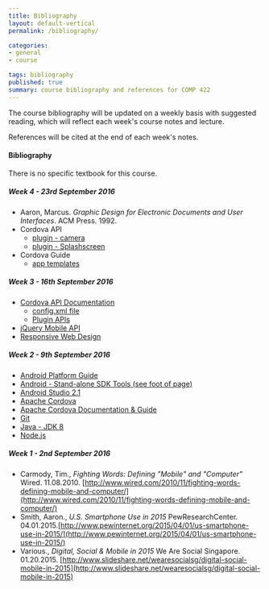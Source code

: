 ```yaml
---
title: Bibliography
layout: default-vertical
permalink: /bibliography/

categories:
- general
- course

tags: bibliography
published: true
summary: course bibliography and references for COMP 422
---
```


The course bibliography will be updated on a weekly basis with suggested reading, which will reflect each week's course notes and lecture.

References will be cited at the end of each week's notes.

#### Bibliography

There is no specific textbook for this course.

<!--###### Week 13 - 20th November 2015

* Cordova
  * [Plugin Development Guide](https://cordova.apache.org/docs/en/latest/guide/hybrid/plugins/index.html)
  * [Plugman](https://cordova.apache.org/docs/en/latest/plugin_ref/plugman.html)
* Ionic
  * [Home](http://ionicframework.com/)
  * [Docs](http://ionicframework.com/docs/)

###### Week 12 - 13th November 2015

* Cordova
  * [Whitelist plugin](https://github.com/apache/cordova-plugin-whitelist)
* GitHub
  * [cordova-plugin-indexeddb](https://www.npmjs.com/package/cordova-plugin-indexeddb)
  * [cordova-plugin-websql](https://github.com/msopentech/cordova-plugin-websql/)
* MDN
  * [IndexedDB](https://developer.mozilla.org/en-US/docs/Web/API/IndexedDB_API)

###### Week 11 - 6th November 2015

* Cordova
  * [Cordova Storage](http://cordova.apache.org/docs/en/5.1.1/cordova/storage/storage.html)
* GitHub
  * [cordova-plugin-indexeddb](https://www.npmjs.com/package/cordova-plugin-indexeddb)
* HTML5
  * [HTML5 File API](http://www.w3.org/TR/FileAPI/)
* MDN
  * [IndexedDB](https://developer.mozilla.org/en-US/docs/Web/API/IndexedDB_API)
* W3
  * [Web storage specification](http://www.w3.org/TR/webstorage/)

###### Week 10 - 30th October 2015

* Cordova
  * [Cordova API - filesystem plugin](https://www.npmjs.com/package/cordova-plugin-file)
  * [Cordova API - file transfer plugin](https://www.npmjs.com/package/cordova-plugin-file-transfer)
  * [Cordova Storage](http://cordova.apache.org/docs/en/5.1.1/cordova/storage/storage.html)
* GitHub
  * [cordova-plugin-file](https://github.com/apache/cordova-plugin-file/)
* HTML5
  * [HTML5 File API](http://www.w3.org/TR/FileAPI/)
* MDN
  * [Web APIs - FileError](https://developer.mozilla.org/en-US/docs/Web/API/FileError)

###### Week 9 - 23rd October 2015

* Cordova
  * [Cordova API - camera plugin](https://www.npmjs.com/package/cordova-plugin-camera)
  * [Cordova API - geolocation](https://www.npmjs.com/package/cordova-plugin-geolocation)
* W3C
  * [Geolocation API Specification](http://dev.w3.org/geo/api/spec-source.html)

###### Week 8 - 16th October 2015

* N/A

###### Week 6 - 2nd October 2015

* [Cordova API Documentation](https://cordova.apache.org/docs/en/4.0.0/index.html)
  * [config.xml file](https://cordova.apache.org/docs/en/4.0.0/config_ref_index.md.html#The%20config.xml%20File)
  * [Icons and Splash screens](https://cordova.apache.org/docs/en/4.0.0/config_ref_images.md.html#Icons%20and%20Splash%20Screens)
  * [Plugin APIs](https://cordova.apache.org/docs/en/4.0.0/cordova_plugins_pluginapis.md.html#Plugin%20APIs)
* Norman, D. *The Design of Everyday Things.* Basic Books. 2013.
-->

##### Week 4 - 23rd September 2016

* Aaron, Marcus. *Graphic Design for Electronic Documents and User Interfaces*. ACM Press. 1992.
* Cordova API
  * [plugin - camera](https://cordova.apache.org/docs/en/latest/reference/cordova-plugin-camera/index.html)
  * [plugin -  Splashscreen](https://cordova.apache.org/docs/en/latest/reference/cordova-plugin-splashscreen/)
* Cordova Guide
  * [app templates](https://cordova.apache.org/docs/en/latest/guide/cli/template.html)

##### Week 3 - 16th September 2016

* [Cordova API Documentation](https://cordova.apache.org/docs/en/latest/)
  * [config.xml file](https://cordova.apache.org/docs/en/latest/config_ref/index.html)
  * [Plugin APIs](https://cordova.apache.org/docs/en/latest/#plugin-apis)
* [jQuery Mobile API](http://api.jquerymobile.com/)
* [Responsive Web Design](http://demos.jquerymobile.com/1.4.5/rwd/)

##### Week 2 - 9th September 2016

* [Android Platform Guide](http://cordova.apache.org/docs/en/latest/)
* [Android - Stand-alone SDK Tools (see foot of page)](https://developer.android.com/studio/index.html)
* [Android Studio 2.1](https://developer.android.com/studio/index.html)
* [Apache Cordova](https://cordova.apache.org/)
* [Apache Cordova Documentation & Guide](http://cordova.apache.org/docs/en/latest/)
* [Git](http://git-scm.com/)
* [Java - JDK 8](http://www.oracle.com/technetwork/java/javase/downloads/jdk8-downloads-2133151.html)
* [Node.js](https://nodejs.org/en/)

##### Week 1 - 2nd September 2016

* Carmody, Tim., *Fighting Words: Defining "Mobile" and "Computer"* Wired. 11.08.2010. [http://www.wired.com/2010/11/fighting-words-defining-mobile-and-computer/](http://www.wired.com/2010/11/fighting-words-defining-mobile-and-computer/)
* Smith, Aaron., *U.S. Smartphone Use in 2015* PewResearchCenter. 04.01.2015.[http://www.pewinternet.org/2015/04/01/us-smartphone-use-in-2015/](http://www.pewinternet.org/2015/04/01/us-smartphone-use-in-2015/)
* Various., *Digital, Social & Mobile in 2015* We Are Social Singapore. 01.20.2015. [http://www.slideshare.net/wearesocialsg/digital-social-mobile-in-2015](http://www.slideshare.net/wearesocialsg/digital-social-mobile-in-2015)
